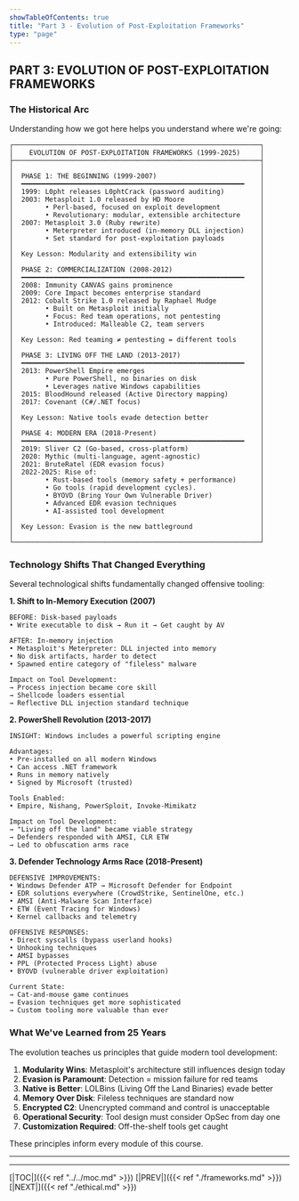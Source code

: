 ```yaml
---
showTableOfContents: true
title: "Part 3 - Evolution of Post-Exploitation Frameworks"
type: "page"
---
```


## **PART 3: EVOLUTION OF POST-EXPLOITATION FRAMEWORKS**

### **The Historical Arc**

Understanding how we got here helps you understand where we're going:

```
┌──────────────────────────────────────────────────────────────┐
│    EVOLUTION OF POST-EXPLOITATION FRAMEWORKS (1999-2025)     │
├──────────────────────────────────────────────────────────────┤
│                                                              │
│  PHASE 1: THE BEGINNING (1999-2007)                          │
│  ━━━━━━━━━━━━━━━━━━━━━━━━━━━━━━━━━━━━━━━━━━━━━━━━━━━━━━━━    │
│  1999: L0pht releases L0phtCrack (password auditing)         │
│  2003: Metasploit 1.0 released by HD Moore                   │
│        • Perl-based, focused on exploit development          │
│        • Revolutionary: modular, extensible architecture     │
│  2007: Metasploit 3.0 (Ruby rewrite)                         │
│        • Meterpreter introduced (in-memory DLL injection)    │
│        • Set standard for post-exploitation payloads         │
│                                                              │
│  Key Lesson: Modularity and extensibility win                │
│                                                              │
│  PHASE 2: COMMERCIALIZATION (2008-2012)                      │
│  ━━━━━━━━━━━━━━━━━━━━━━━━━━━━━━━━━━━━━━━━━━━━━━━━━━━━━━━━    │
│  2008: Immunity CANVAS gains prominence                      │
│  2009: Core Impact becomes enterprise standard               │
│  2012: Cobalt Strike 1.0 released by Raphael Mudge           │
│        • Built on Metasploit initially                       │
│        • Focus: Red team operations, not pentesting          │
│        • Introduced: Malleable C2, team servers              │
│                                                              │
│  Key Lesson: Red teaming ≠ pentesting = different tools      │
│                                                              │
│  PHASE 3: LIVING OFF THE LAND (2013-2017)                    │
│  ━━━━━━━━━━━━━━━━━━━━━━━━━━━━━━━━━━━━━━━━━━━━━━━━━━━━━━━━    │
│  2013: PowerShell Empire emerges                             │
│        • Pure PowerShell, no binaries on disk                │
│        • Leverages native Windows capabilities               │
│  2015: BloodHound released (Active Directory mapping)        │
│  2017: Covenant (C#/.NET focus)                              │
│                                                              │
│  Key Lesson: Native tools evade detection better             │
│                                                              │
│  PHASE 4: MODERN ERA (2018-Present)                          │
│  ━━━━━━━━━━━━━━━━━━━━━━━━━━━━━━━━━━━━━━━━━━━━━━━━━━━━━━━━    │
│  2019: Sliver C2 (Go-based, cross-platform)                  │
│  2020: Mythic (multi-language, agent-agnostic)               │
│  2021: BruteRatel (EDR evasion focus)                        │
│  2022-2025: Rise of:                                         │
│        • Rust-based tools (memory safety + performance)      │
│        • Go tools (rapid development cycles).                │
│        • BYOVD (Bring Your Own Vulnerable Driver)            │
│        • Advanced EDR evasion techniques                     │
│        • AI-assisted tool development                        │
│                                                              │
│  Key Lesson: Evasion is the new battleground                 │
│                                                              │
└──────────────────────────────────────────────────────────────┘
```




### **Technology Shifts That Changed Everything**

Several technological shifts fundamentally changed offensive tooling:

**1. Shift to In-Memory Execution (2007)**

```
BEFORE: Disk-based payloads
• Write executable to disk → Run it → Get caught by AV

AFTER: In-memory injection
• Metasploit's Meterpreter: DLL injected into memory
• No disk artifacts, harder to detect
• Spawned entire category of "fileless" malware

Impact on Tool Development:
→ Process injection became core skill
→ Shellcode loaders essential
→ Reflective DLL injection standard technique
```

**2. PowerShell Revolution (2013-2017)**

```
INSIGHT: Windows includes a powerful scripting engine

Advantages:
• Pre-installed on all modern Windows
• Can access .NET framework
• Runs in memory natively
• Signed by Microsoft (trusted)

Tools Enabled:
• Empire, Nishang, PowerSploit, Invoke-Mimikatz

Impact on Tool Development:
→ "Living off the land" became viable strategy
→ Defenders responded with AMSI, CLR ETW
→ Led to obfuscation arms race
```

**3. Defender Technology Arms Race (2018-Present)**

```
DEFENSIVE IMPROVEMENTS:
• Windows Defender ATP → Microsoft Defender for Endpoint
• EDR solutions everywhere (CrowdStrike, SentinelOne, etc.)
• AMSI (Anti-Malware Scan Interface)
• ETW (Event Tracing for Windows)
• Kernel callbacks and telemetry

OFFENSIVE RESPONSES:
• Direct syscalls (bypass userland hooks)
• Unhooking techniques
• AMSI bypasses
• PPL (Protected Process Light) abuse
• BYOVD (vulnerable driver exploitation)

Current State:
→ Cat-and-mouse game continues
→ Evasion techniques get more sophisticated
→ Custom tooling more valuable than ever
```


### **What We've Learned from 25 Years**

The evolution teaches us principles that guide modern tool development:

1. **Modularity Wins**: Metasploit's architecture still influences design today
2. **Evasion is Paramount**: Detection = mission failure for red teams
3. **Native is Better**: LOLBins (Living Off the Land Binaries) evade better
4. **Memory Over Disk**: Fileless techniques are standard now
5. **Encrypted C2**: Unencrypted command and control is unacceptable
6. **Operational Security**: Tool design must consider OpSec from day one
7. **Customization Required**: Off-the-shelf tools get caught

These principles inform every module of this course.

---




---
[|TOC|]({{< ref "../../moc.md" >}})
[|PREV|]({{< ref "./frameworks.md" >}})
[|NEXT|]({{< ref "./ethical.md" >}})